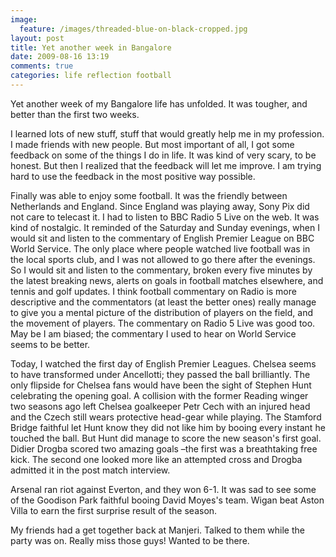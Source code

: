 ```yaml
---
image:
  feature: /images/threaded-blue-on-black-cropped.jpg
layout: post
title: Yet another week in Bangalore
date: 2009-08-16 13:19
comments: true
categories: life reflection football
---
```

Yet another week of my Bangalore life has unfolded. It was tougher, and better than the first two weeks.

I learned lots of new stuff, stuff that would greatly help me in my profession. I made friends with new people. But most important of all, I got some feedback on some of the things I do in life. It was kind of very scary, to be honest. But then I realized that the feedback will let me improve. I am trying hard to use the feedback in the most positive way possible.

Finally was able to enjoy some football. It was the friendly between Netherlands and England. Since England was playing away, Sony Pix did not care to telecast it. I had to listen to BBC Radio 5 Live on the web. It was kind of nostalgic. It reminded of the Saturday and Sunday evenings, when I would sit and listen to the commentary of English Premier League on BBC World Service. The only place where people watched live football was in the local sports club, and I was not allowed to go there after the evenings. So I would sit and listen to the commentary, broken every five minutes by the latest breaking news, alerts on goals in football matches elsewhere, and tennis and golf updates. I think football commentary on Radio is more descriptive and the commentators (at least the better ones) really manage to give you a mental picture of the distribution of players on the field, and the movement of players. The commentary on Radio 5 Live was good too. May be I am biased; the commentary I used to hear on World Service seems to be better.

Today, I watched the first day of English Premier Leagues. Chelsea seems to have transformed under Ancellotti; they passed the ball brilliantly. The only flipside for Chelsea fans would have been the sight of Stephen Hunt celebrating the opening goal. A collision with the former Reading winger two seasons ago left Chelsea goalkeeper Petr Cech with an injured head and the Czech still wears protective head-gear while playing. The Stamford Bridge faithful let Hunt know they did not like him by booing every instant he touched the ball. But Hunt did manage to score the new season's first goal. Didier Drogba scored two amazing goals –the first was a breathtaking free kick. The second one looked more like an attempted cross and Drogba admitted it in the post match interview.

Arsenal ran riot against Everton, and they won 6-1. It was sad to see some of the Goodison Park faithful booing David Moyes's team. Wigan beat Aston Villa to earn the first surprise result of the season.

My friends had a get together back at Manjeri. Talked to them while the party was on. Really miss those guys! Wanted to be there.

